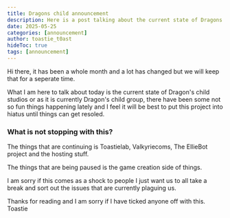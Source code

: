 ```yaml
---
title: Dragons child announcement
description: Here is a post talking about the current state of Dragons child.
date: 2025-05-25
categories: [announcement]
author: toastie_t0ast
hideToc: true
tags: [announcement]
---
```


Hi there, it has been a whole month and a lot has changed but we will keep that for a seperate time.

What I am here to talk about today is the current state of Dragon's child studios or as it is currently Dragon's child group, there have been some not so fun things happening lately and I feel it will be best to put this project into hiatus until things can get resoled.

### What is not stopping with this?

The things that are continuing is Toastielab, Valkyriecoms, The EllieBot project and the hosting stuff.

The things that are being paused is the game creation side of things.

I am sorry if this comes as a shock to people I just want us to all take a break and sort out the issues that are currently plaguing us.


Thanks for reading and I am sorry if I have ticked anyone off with this.
Toastie